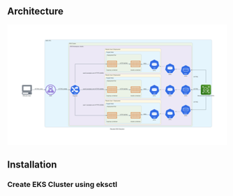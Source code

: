 ## Architecture
![](diagram/rstudio_eks_solution.png)

## Installation
### Create EKS Cluster using eksctl

### 